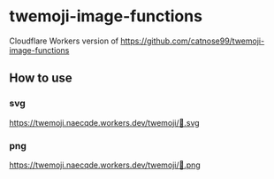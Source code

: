# twemoji-image-functions
Cloudflare Workers version of https://github.com/catnose99/twemoji-image-functions

## How to use
### svg
https://twemoji.naecqde.workers.dev/twemoji/💛.svg
### png
https://twemoji.naecqde.workers.dev/twemoji/💛.png
